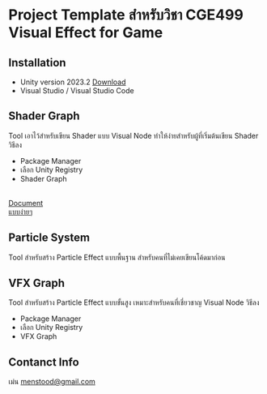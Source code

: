 # Project Template สำหรับวิชา CGE499 Visual Effect for Game

## Installation
- Unity version 2023.2 [Download](https://unity.com/download)
- Visual Studio / Visual Studio Code
## Shader Graph
Tool เอาไว้สำหรับเขียน Shader แบบ Visual Node ทำให้ง่ายสำหรับผู้ที่เริ่มต้นเขียน Shader
วิธีลง
- Package Manager
- เลือก Unity Registry
- Shader Graph


<br>[Document](https://docs.unity3d.com/Manual/shader-graph.html)</br>
[แบบง่ายๆ](https://github.com/menstood/ShaderGraph)

## Particle System
Tool สำหรับสร้าง Particle Effect แบบพื้นฐาน สำหรับคนที่ไม่เคยเขียนโค้ดมาก่อน
## VFX Graph
Tool สำหรับสร้าง Particle Effect แบบขั้นสูง เหมาะสำหรับคนที่เชี่ยวชาญ Visual Node
วิธีลง
- Package Manager
- เลือก Unity Registry
- VFX Graph
## Contanct Info
เม่น
menstood@gmail.com


